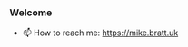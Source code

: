 ### Welcome

- 📫 How to reach me: https://mike.bratt.uk

<!--
**mikebratt/mikebratt** is a ✨ _special_ ✨ repository because its `README.md` (this file) appears on your GitHub profile.

Here are some ideas to get you started:

- 🔭 I’m currently working on ...
- 🌱 I’m currently learning ...
- 👯 I’m looking to collaborate on ...
- 🤔 I’m looking for help with ...
- 💬 Ask me about ...
- 📫 How to reach me: http://t.me/mikebratt
- 😄 Pronouns: ...
- ⚡ Fun fact: ...
- 📫 I'm on [Telegram](http://t.me/mikebratt)
-->
